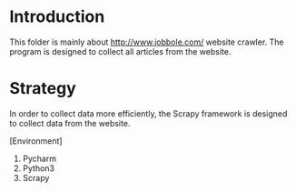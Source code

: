 # Introduction
This folder is mainly about http://www.jobbole.com/ website crawler.
The program is designed to collect all articles from the website.

# Strategy
In order to collect data more efficiently, the Scrapy framework is designed to collect data from the website.

[Environment]
1. Pycharm
2. Python3
3. Scrapy
